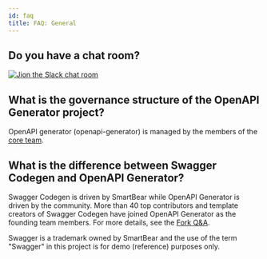 ```yaml
---
id: faq
title: FAQ: General
---
```


## Do you have a chat room?

[![Jion the Slack chat room](https://img.shields.io/badge/Slack-Join%20the%20chat%20room-orange)](https://join.slack.com/t/openapi-generator/shared_invite/enQtNzAyNDMyOTU0OTE1LTY5ZDBiNDI5NzI5ZjQ1Y2E5OWVjMjZkYzY1ZGM2MWQ4YWFjMzcyNDY5MGI4NjQxNDBiMTlmZTc5NjY2ZTQ5MGM)

## What is the governance structure of the OpenAPI Generator project?

OpenAPI generator (openapi-generator) is managed by the members of the [core team](./core-team.md).

## What is the difference between Swagger Codegen and OpenAPI Generator?

Swagger Codegen is driven by SmartBear while OpenAPI Generator is driven by the community. More than 40 top contributors and template creators of Swagger Codegen have joined OpenAPI Generator as the founding team members. For more details, see the [Fork Q&A](./qna.md).

Swagger is a trademark owned by SmartBear and the use of the term "Swagger" in this project is for demo (reference) purposes only.
